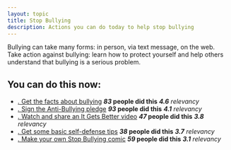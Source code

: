 ```yaml
---
layout: topic
title: Stop Bullying
description: Actions you can do today to help stop bullying
---
```


Bullying can take many forms: in person, via text message, on the web. Take action against bullying: learn how to protect yourself and help others understand that bullying is a serious problem.


## You can do this now:

* [_._ Get the facts about bullying](http://www.stopbullying.gov/) __*83* people did this__ _**4.6** relevancy_
* [_._ Sign the Anti-Bullying pledge](http://www.drphil.com/page/students/) __*93* people did this__ _**4.1** relevancy_
* [_._ Watch and share an It Gets Better video](http://www.itgetsbetter.org)    __*47* people did this__ _**3.8** relevancy_
* [_._ Get some basic self-defense tips](http://lifehacker.com/5825528/basic-self+defense-moves-anyone-can-do-and-everyone-should-know_)  __*38* people did this__ _**3.7** relevancy_
* [_._ Make your own Stop Bullying comic](http://stopbullying.bitstrips.com/challenge/) __*59* people did this__ _**3.1** relevancy_

